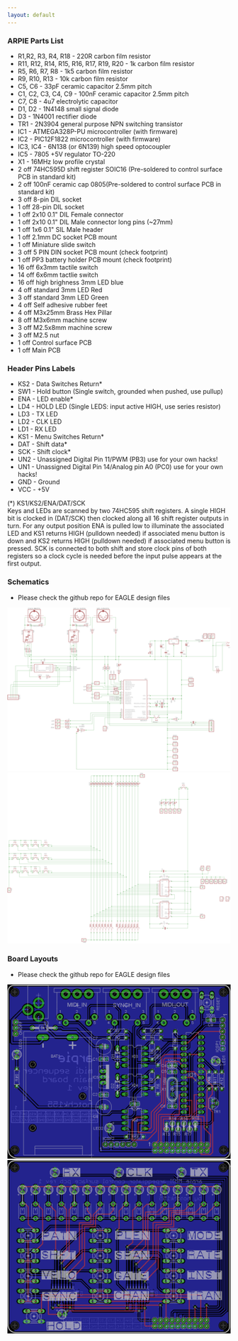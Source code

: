 ```yaml
---
layout: default
---
```

### ARPIE Parts List

* R1,R2, R3, R4, R18 - 220R carbon film resistor
* R11, R12, R14, R15, R16, R17, R19, R20 - 1k carbon film resistor
* R5, R6, R7, R8 - 1k5 carbon film resistor
* R9, R10, R13 - 10k carbon film resistor		
* C5, C6 - 33pF ceramic capacitor 2.5mm pitch
* C1, C2, C3, C4, C9 - 100nF ceramic capacitor 2.5mm pitch
* C7, C8 - 4u7 electrolytic capacitor
* D1, D2 - 1N4148 small signal diode
* D3 - 1N4001 rectifier diode
* TR1 - 2N3904 general purpose NPN switching transistor
* IC1 - ATMEGA328P-PU microcontroller (with firmware)
* IC2 - PIC12F1822 microcontroller (with firmware)
* IC3, IC4 - 6N138 (or 6N139) high speed optocoupler
* IC5 - 7805 +5V regulator TO-220
* X1 - 16MHz low profile crystal
* 2 off 74HC595D shift register SOIC16 (Pre-soldered to control surface PCB in standard kit)
* 2 off 100nF ceramic cap 0805(Pre-soldered to control surface PCB in standard kit)
* 3 off 8-pin DIL socket
* 1 off 28-pin DIL socket
* 1 off 2x10 0.1" DIL Female connector
* 1 off 2x10 0.1" DIL Male connector long pins (~27mm)
* 1 off 1x6 0.1" SIL Male header
* 1 off 2.1mm DC socket PCB mount
* 1 off Miniature slide switch
* 3 off 5 PIN DIN socket PCB mount (check footprint)
* 1 off PP3 battery holder PCB mount (check footprint)
* 16 off 6x3mm tactile switch
* 14 off 6x6mm tactlie switch
* 16 off high brighness 3mm LED blue
* 4 off standard 3mm LED Red
* 3 off standard 3mm LED Green
* 4 off Self adhesive rubber feet
* 4 off M3x25mm Brass Hex Pillar
* 8 off M3x6mm machine screw
* 3 off M2.5x8mm machine screw
* 3 off M2.5 nut
* 1 off Control surface PCB
* 1 off Main PCB

### Header Pins Labels
* KS2 - Data Switches Return*
* SW1 - Hold button (Single switch, grounded when pushed, use pullup)
* ENA - LED enable*
* LD4 - HOLD LED (Single LEDS: input active HIGH, use series resistor)
* LD3 - TX LED
* LD2 - CLK LED
* LD1 - RX LED
* KS1 - Menu Switches Return*
* DAT - Shift data*
* SCK - Shift clock*
* UN2 - Unassigned Digital Pin 11/PWM (PB3) use for your own hacks!
* UN1 - Unassigned Digital Pin 14/Analog pin A0 (PC0) use for your own hacks!
* GND - Ground
* VCC - +5V

(*) KS1/KS2/ENA/DAT/SCK<br>
Keys and LEDs are scanned by two 74HC595 shift registers. A single HIGH bit is clocked in (DAT/SCK) then clocked along all 16 shift register outputs in turn. For any output position ENA is pulled low to illuminate the associated LED and KS1 returns HIGH (pulldown needed) if associated menu button is down and KS2 returns HIGH (pulldown needed) if associated menu button is pressed. SCK is connected to both shift and store clock pins of both registers so a clock cycle is needed before the input pulse appears at the first output.<br>

### Schematics
* Please check the github repo for EAGLE design files
<img src="img/main_sch.png">
<img src="img/control_sch.png">

### Board Layouts
* Please check the github repo for EAGLE design files
<img src="img/main_board.png">
<img src="img/control_brd.png">